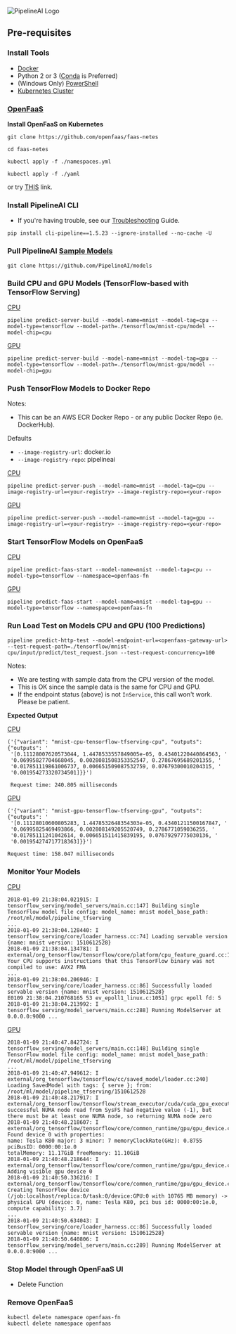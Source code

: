 ![PipelineAI Logo](http://pipeline.ai/assets/img/logo/pipelineai-split-black-258x62.png) 

## Pre-requisites
### Install Tools
* [Docker](https://www.docker.com/community-edition#/download)
* Python 2 or 3 ([Conda](https://conda.io/docs/install/quick.html) is Preferred)
* (Windows Only) [PowerShell](https://github.com/PowerShell/PowerShell/tree/master/docs/installation) 
* [Kubernetes Cluster](/docs/kube-setup)

### [OpenFaaS](https://github.com/openfaas/faas)

**Install OpenFaaS on Kubernetes**
```
git clone https://github.com/openfaas/faas-netes
```
```
cd faas-netes
```
```
kubectl apply -f ./namespaces.yml
```
```
kubectl apply -f ./yaml
```
or try [THIS](https://github.com/openfaas/faas/blob/master/guide/deployment_k8s.md#kubernetes) link.

### Install PipelineAI CLI
* If you're having trouble, see our [Troubleshooting](/docs/troubleshooting) Guide.
```
pip install cli-pipeline==1.5.23 --ignore-installed --no-cache -U 
```

### Pull PipelineAI [Sample Models](https://github.com/PipelineAI/models)
```
git clone https://github.com/PipelineAI/models
```

### Build CPU and GPU Models (TensorFlow-based with TensorFlow Serving)
[CPU](https://github.com/PipelineAI/models/tree/master/tensorflow/mnist-cpu)
```
pipeline predict-server-build --model-name=mnist --model-tag=cpu --model-type=tensorflow --model-path=./tensorflow/mnist-cpu/model --model-chip=cpu
```

[GPU](https://github.com/PipelineAI/models/tree/master/tensorflow/mnist-gpu)
```
pipeline predict-server-build --model-name=mnist --model-tag=gpu --model-type=tensorflow --model-path=./tensorflow/mnist-gpu/model --model-chip=gpu
```

### Push TensorFlow Models to Docker Repo
Notes:  
* This can be an AWS ECR Docker Repo - or any public Docker Repo (ie. DockerHub).

Defaults
* `--image-registry-url`:  docker.io
* `--image-registry-repo`:  pipelineai

[CPU](https://github.com/PipelineAI/models/tree/master/tensorflow/mnist-cpu)
```
pipeline predict-server-push --model-name=mnist --model-tag=cpu --image-registry-url=<your-registry> --image-registry-repo=<your-repo>
```

[GPU](https://github.com/PipelineAI/models/tree/master/tensorflow/mnist-gpu)
```
pipeline predict-server-push --model-name=mnist --model-tag=gpu --image-registry-url=<your-registry> --image-registry-repo=<your-repo>
```

### Start TensorFlow Models on OpenFaaS

[CPU](https://github.com/PipelineAI/models/tree/master/tensorflow/mnist-cpu)
```
pipeline predict-faas-start --model-name=mnist --model-tag=cpu --model-type=tensorflow --namespace=openfaas-fn
```

[GPU](https://github.com/PipelineAI/models/tree/master/tensorflow/mnist-gpu)
```
pipeline predict-faas-start --model-name=mnist --model-tag=gpu --model-type=tensorflow --namespapce=openfaas-fn
```

### Run Load Test on Models CPU and GPU (100 Predictions)
```
pipeline predict-http-test --model-endpoint-url=<openfaas-gateway-url> --test-request-path=./tensorflow/mnist-cpu/input/predict/test_request.json --test-request-concurrency=100
```
Notes:
* We are testing with sample data from the CPU version of the model.  
* This is OK since the sample data is the same for CPU and GPU.
* If the endpoint status (above) is not `InService`, this call won't work.  Please be patient.

**Expected Output**

[CPU](https://github.com/PipelineAI/models/tree/master/tensorflow/mnist-cpu)
```
('{"variant": "mnist-cpu-tensorflow-tfserving-cpu", "outputs":{"outputs": '
 '[0.11128007620573044, 1.4478533557849005e-05, 0.43401220440864563, '
 '0.06995827704668045, 0.0028081508353352547, 0.27867695689201355, '
 '0.017851119861006737, 0.006651509087532759, 0.07679300010204315, '
 '0.001954273320734501]}}')
 
 Request time: 240.805 milliseconds
 ```
 
[GPU](https://github.com/PipelineAI/models/tree/master/tensorflow/mnist-gpu)
```
('{"variant": "mnist-gpu-tensorflow-tfserving-gpu", "outputs":{"outputs": '
 '[0.11128010600805283, 1.4478532648354303e-05, 0.43401211500167847, '
 '0.06995825469493866, 0.002808149205520749, 0.2786771059036255, '
 '0.01785111241042614, 0.006651511415839195, 0.07679297775030136, '
 '0.001954274717718363]}}')

Request time: 158.047 milliseconds
```

### Monitor Your Models

[CPU](https://github.com/PipelineAI/models/tree/master/tensorflow/mnist-cpu)
```
2018-01-09 21:38:04.021915: I tensorflow_serving/model_servers/main.cc:147] Building single TensorFlow model file config: model_name: mnist model_base_path: /root/ml/model/pipeline_tfserving
...
2018-01-09 21:38:04.128440: I tensorflow_serving/core/loader_harness.cc:74] Loading servable version {name: mnist version: 1510612528}
2018-01-09 21:38:04.134781: I external/org_tensorflow/tensorflow/core/platform/cpu_feature_guard.cc:137] Your CPU supports instructions that this TensorFlow binary was not compiled to use: AVX2 FMA
...
2018-01-09 21:38:04.206946: I tensorflow_serving/core/loader_harness.cc:86] Successfully loaded servable version {name: mnist version: 1510612528}
E0109 21:38:04.210768165 53 ev_epoll1_linux.c:1051] grpc epoll fd: 5
2018-01-09 21:38:04.213992: I tensorflow_serving/model_servers/main.cc:288] Running ModelServer at 0.0.0.0:9000 ...
```

[GPU](https://github.com/PipelineAI/models/tree/master/tensorflow/mnist-gpu)
```
2018-01-09 21:40:47.842724: I tensorflow_serving/model_servers/main.cc:148] Building single TensorFlow model file config: model_name: mnist model_base_path: /root/ml/model/pipeline_tfserving
...
2018-01-09 21:40:47.949612: I external/org_tensorflow/tensorflow/cc/saved_model/loader.cc:240] Loading SavedModel with tags: { serve }; from: /root/ml/model/pipeline_tfserving/1510612528
2018-01-09 21:40:48.217917: I external/org_tensorflow/tensorflow/stream_executor/cuda/cuda_gpu_executor.cc:898] successful NUMA node read from SysFS had negative value (-1), but there must be at least one NUMA node, so returning NUMA node zero
2018-01-09 21:40:48.218607: I external/org_tensorflow/tensorflow/core/common_runtime/gpu/gpu_device.cc:1202] Found device 0 with properties: 
name: Tesla K80 major: 3 minor: 7 memoryClockRate(GHz): 0.8755
pciBusID: 0000:00:1e.0
totalMemory: 11.17GiB freeMemory: 11.10GiB
2018-01-09 21:40:48.218644: I external/org_tensorflow/tensorflow/core/common_runtime/gpu/gpu_device.cc:1296] Adding visible gpu device 0
2018-01-09 21:40:50.336216: I external/org_tensorflow/tensorflow/core/common_runtime/gpu/gpu_device.cc:983] Creating TensorFlow device (/job:localhost/replica:0/task:0/device:GPU:0 with 10765 MB memory) -> physical GPU (device: 0, name: Tesla K80, pci bus id: 0000:00:1e.0, compute capability: 3.7)
...
2018-01-09 21:40:50.634043: I tensorflow_serving/core/loader_harness.cc:86] Successfully loaded servable version {name: mnist version: 1510612528}
2018-01-09 21:40:50.640806: I tensorflow_serving/model_servers/main.cc:289] Running ModelServer at 0.0.0.0:9000 ...
```

### Stop Model through OpenFaaS UI
* Delete Function

### Remove OpenFaaS
```
kubectl delete namespace openfaas-fn
kubectl delete namespace openfaas
```
